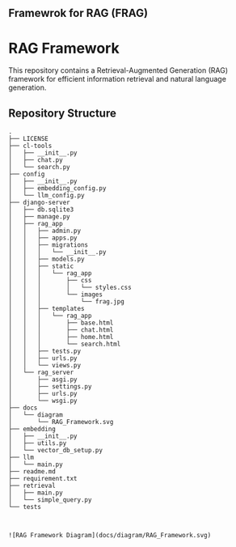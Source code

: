 ## Framewrok for RAG (FRAG)

# RAG Framework

This repository contains a Retrieval-Augmented Generation (RAG) framework for efficient information retrieval and natural language generation.

## Repository Structure

```plaintext
.
├── LICENSE
├── cl-tools
│   ├── __init__.py
│   ├── chat.py
│   └── search.py
├── config
│   ├── __init__.py
│   ├── embedding_config.py
│   └── llm_config.py
├── django-server
│   ├── db.sqlite3
│   ├── manage.py
│   ├── rag_app
│   │   ├── admin.py
│   │   ├── apps.py
│   │   ├── migrations
│   │   │   └── __init__.py
│   │   ├── models.py
│   │   ├── static
│   │   │   └── rag_app
│   │   │       ├── css
│   │   │       │   └── styles.css
│   │   │       └── images
│   │   │           └── frag.jpg
│   │   ├── templates
│   │   │   └── rag_app
│   │   │       ├── base.html
│   │   │       ├── chat.html
│   │   │       ├── home.html
│   │   │       └── search.html
│   │   ├── tests.py
│   │   ├── urls.py
│   │   └── views.py
│   └── rag_server
│       ├── asgi.py
│       ├── settings.py
│       ├── urls.py
│       └── wsgi.py
├── docs
│   └── diagram
│       └── RAG_Framework.svg
├── embedding
│   ├── __init__.py
│   ├── utils.py
│   └── vector_db_setup.py
├── llm
│   └── main.py
├── readme.md
├── requirement.txt
├── retrieval
│   ├── main.py
│   └── simple_query.py
└── tests



![RAG Framework Diagram](docs/diagram/RAG_Framework.svg)